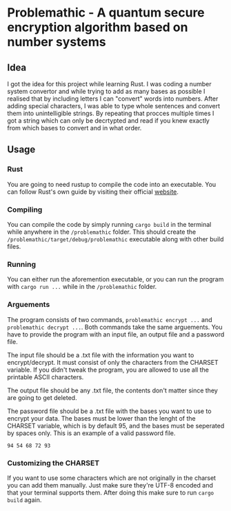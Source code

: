 # Problemathic - A quantum secure encryption algorithm based on number systems

## Idea

I got the idea for this project while learning Rust. I was coding a number system convertor and while trying to add as many bases as possible I realised that by including letters I can "convert" words into numbers. After adding special characters, I was able to type whole sentences and convert them into unintelligible strings. By repeating that procces multiple times I got a string which can only be decrtypted and read if you knew exactly from which bases to convert and in what order.

## Usage

### Rust

You are going to need rustup to compile the code into an executable. You can follow Rust's own guide by visiting their official [website](rustup.rs).

### Compiling

You can compile the code by simply running `cargo build` in the terminal while anywhere in the `/problemathic` folder. This should create the `/problemathic/target/debug/problemathic` executable along with other build files.

### Running

You can either run the aforemention executable, or you can run the program with `cargo run ...` while in the `/problemathic` folder.

### Arguements

The program consists of two commands, `problemathic encrypt ...` and `problemathic decrypt ...`. Both commands take the same arguements. You have to provide the program with an input file, an output file and a password file.

The input file should be a .txt file with the information you want to encrypt/decrypt. It must consist of only the characters from the CHARSET variable. If you didn't tweak the program, you are allowed to use all the printable ASCII characters.

The output file should be any .txt file, the contents don't matter since they are going to get deleted.

The password file should be a .txt file with the bases you want to use to encrypt your data. The bases must be lower than the lenght of the CHARSET variable, which is by default 95, and the bases must be seperated by spaces only. This is an example of a valid password file.

`
94 54 68 72 93
`

### Customizing the CHARSET

If you want to use some characters which are not originally in the charset you can add them manually. Just make sure they're UTF-8 encoded and that your terminal supports them. After doing this make sure to run `cargo build` again.
